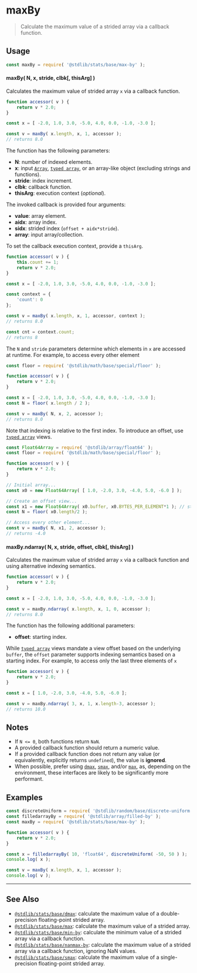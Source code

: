 <!--

@license Apache-2.0

Copyright (c) 2020 The Stdlib Authors.

Licensed under the Apache License, Version 2.0 (the "License");
you may not use this file except in compliance with the License.
You may obtain a copy of the License at

   http://www.apache.org/licenses/LICENSE-2.0

Unless required by applicable law or agreed to in writing, software
distributed under the License is distributed on an "AS IS" BASIS,
WITHOUT WARRANTIES OR CONDITIONS OF ANY KIND, either express or implied.
See the License for the specific language governing permissions and
limitations under the License.

-->

# maxBy

> Calculate the maximum value of a strided array via a callback function.

<section class="usage">

## Usage

```javascript
const maxBy = require( '@stdlib/stats/base/max-by' );
```

#### maxBy( N, x, stride, clbk\[, thisArg] )

Calculates the maximum value of strided array `x` via a callback function.

```javascript
function accessor( v ) {
    return v * 2.0;
}

const x = [ -2.0, 1.0, 3.0, -5.0, 4.0, 0.0, -1.0, -3.0 ];

const v = maxBy( x.length, x, 1, accessor );
// returns 8.0
```

The function has the following parameters:

-   **N**: number of indexed elements.
-   **x**: input [`Array`][mdn-array], [`typed array`][mdn-typed-array], or an array-like object (excluding strings and functions). 
-   **stride**: index increment.
-   **clbk**: callback function.
-   **thisArg**: execution context (_optional_).

The invoked callback is provided four arguments:

-   **value**: array element.
-   **aidx**: array index.
-   **sidx**: strided index (`offset + aidx*stride`).
-   **array**: input array/collection.

To set the callback execution context, provide a `thisArg`.

```javascript
function accessor( v ) {
    this.count += 1;
    return v * 2.0;
}

const x = [ -2.0, 1.0, 3.0, -5.0, 4.0, 0.0, -1.0, -3.0 ];

const context = {
    'count': 0
};

const v = maxBy( x.length, x, 1, accessor, context );
// returns 8.0

const cnt = context.count;
// returns 8
```

The `N` and `stride` parameters determine which elements in `x` are accessed at runtime. For example, to access every other element

```javascript
const floor = require( '@stdlib/math/base/special/floor' );

function accessor( v ) {
    return v * 2.0;
}

const x = [ -2.0, 1.0, 3.0, -5.0, 4.0, 0.0, -1.0, -3.0 ];
const N = floor( x.length / 2 );

const v = maxBy( N, x, 2, accessor );
// returns 8.0
```

Note that indexing is relative to the first index. To introduce an offset, use [`typed array`][mdn-typed-array] views.

```javascript
const Float64Array = require( '@stdlib/array/float64' );
const floor = require( '@stdlib/math/base/special/floor' );

function accessor( v ) {
    return v * 2.0;
}

// Initial array...
const x0 = new Float64Array( [ 1.0, -2.0, 3.0, -4.0, 5.0, -6.0 ] );

// Create an offset view...
const x1 = new Float64Array( x0.buffer, x0.BYTES_PER_ELEMENT*1 ); // start at 2nd element
const N = floor( x0.length/2 );

// Access every other element...
const v = maxBy( N, x1, 2, accessor );
// returns -4.0
```

#### maxBy.ndarray( N, x, stride, offset, clbk\[, thisArg] )

Calculates the maximum value of strided array `x` via a callback function and using alternative indexing semantics.

```javascript
function accessor( v ) {
    return v * 2.0;
}

const x = [ -2.0, 1.0, 3.0, -5.0, 4.0, 0.0, -1.0, -3.0 ];

const v = maxBy.ndarray( x.length, x, 1, 0, accessor );
// returns 8.0
```

The function has the following additional parameters:

-   **offset**: starting index.

While [`typed array`][mdn-typed-array] views mandate a view offset based on the underlying `buffer`, the `offset` parameter supports indexing semantics based on a starting index. For example, to access only the last three elements of `x`

```javascript
function accessor( v ) {
    return v * 2.0;
}

const x = [ 1.0, -2.0, 3.0, -4.0, 5.0, -6.0 ];

const v = maxBy.ndarray( 3, x, 1, x.length-3, accessor );
// returns 10.0
```

</section>

<!-- /.usage -->

<section class="notes">

## Notes

-   If `N <= 0`, both functions return `NaN`.
-   A provided callback function should return a numeric value.
-   If a provided callback function does not return any value (or equivalently, explicitly returns `undefined`), the value is **ignored**.
-   When possible, prefer using [`dmax`][@stdlib/stats/base/dmax], [`smax`][@stdlib/stats/base/smax], and/or [`max`][@stdlib/stats/base/max], as, depending on the environment, these interfaces are likely to be significantly more performant.

</section>

<!-- /.notes -->

<section class="examples">

## Examples

<!-- eslint no-undef: "error" -->

```javascript
const discreteUniform = require( '@stdlib/random/base/discrete-uniform' ).factory;
const filledarrayBy = require( '@stdlib/array/filled-by' );
const maxBy = require( '@stdlib/stats/base/max-by' );

function accessor( v ) {
    return v * 2.0;
}

const x = filledarrayBy( 10, 'float64', discreteUniform( -50, 50 ) );
console.log( x );

const v = maxBy( x.length, x, 1, accessor );
console.log( v );
```

</section>

<!-- /.examples -->

<!-- Section for related `stdlib` packages. Do not manually edit this section, as it is automatically populated. -->

<section class="related">

* * *

## See Also

-   <span class="package-name">[`@stdlib/stats/base/dmax`][@stdlib/stats/base/dmax]</span><span class="delimiter">: </span><span class="description">calculate the maximum value of a double-precision floating-point strided array.</span>
-   <span class="package-name">[`@stdlib/stats/base/max`][@stdlib/stats/base/max]</span><span class="delimiter">: </span><span class="description">calculate the maximum value of a strided array.</span>
-   <span class="package-name">[`@stdlib/stats/base/min-by`][@stdlib/stats/base/min-by]</span><span class="delimiter">: </span><span class="description">calculate the minimum value of a strided array via a callback function.</span>
-   <span class="package-name">[`@stdlib/stats/base/nanmax-by`][@stdlib/stats/base/nanmax-by]</span><span class="delimiter">: </span><span class="description">calculate the maximum value of a strided array via a callback function, ignoring NaN values.</span>
-   <span class="package-name">[`@stdlib/stats/base/smax`][@stdlib/stats/base/smax]</span><span class="delimiter">: </span><span class="description">calculate the maximum value of a single-precision floating-point strided array.</span>

</section>

<!-- /.related -->

<!-- Section for all links. Make sure to keep an empty line after the `section` element and another before the `/section` close. -->

<section class="links">

[mdn-array]: https://developer.mozilla.org/en-US/docs/Web/JavaScript/Reference/Global_Objects/Array

[mdn-typed-array]: https://developer.mozilla.org/en-US/docs/Web/JavaScript/Reference/Global_Objects/TypedArray

<!-- <related-links> -->

[@stdlib/stats/base/dmax]: https://github.com/stdlib-js/stdlib/tree/develop/lib/node_modules/%40stdlib/stats/base/dmax

[@stdlib/stats/base/max]: https://github.com/stdlib-js/stdlib/tree/develop/lib/node_modules/%40stdlib/stats/base/max

[@stdlib/stats/base/min-by]: https://github.com/stdlib-js/stdlib/tree/develop/lib/node_modules/%40stdlib/stats/base/min-by

[@stdlib/stats/base/nanmax-by]: https://github.com/stdlib-js/stdlib/tree/develop/lib/node_modules/%40stdlib/stats/base/nanmax-by

[@stdlib/stats/base/smax]: https://github.com/stdlib-js/stdlib/tree/develop/lib/node_modules/%40stdlib/stats/base/smax

<!-- </related-links> -->

</section>

<!-- /.links -->
